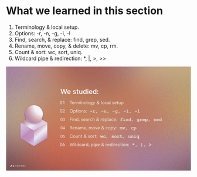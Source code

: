 # What we learned in this section

1. Terminology & local setup.
2. Options: -r, -n, -g, -i, -l
3. Find, search, & replace: find, grep, sed.
4. Rename, move, copy, & delete: mv, cp, rm.
5. Count & sort: wc, sort, uniq.
6. Wildcard pipe & redirection: *, |, >, >>

![What we learned in this section](we-studied.png)
